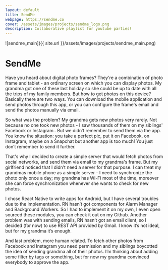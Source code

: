```yaml
---
layout: default
title: SendMe
webpage: https://sendme.co
cover: /assets/images/projects/sendme_logo.png
description: Collaborative playlist for youtube parties!
---
```


![sendme_main]({{ site.url }}/assets/images/projects/sendme_main.png)

# SendMe

Have you heard about digital photo frames? They're a combination of photo frame and tablet - an ordinary screen on which you can display photos. My grandma got one of these last holiday so she could be up to date with all the trips of my family members. But how to get photos on this device? Basically there are two ways. You can download the mobile application and send photos through this app, or you can configure the frame's email and send the photos manually via email.

So what was the problem? My grandma gets new photos very rarely. Not because no one took new photos - I saw thousands of them on my siblings' Facebook or Instagram.. But we didn’t remember to send them via the app. You know the situation: you take a perfect pic, put it on Facebook, on Instagram, maybe on a Snapchat but another app is too much! You just don’t remember to send it further.

That's why I decided to create a simple server that would fetch photos from social networks, and send them via email to my grandma's frame. But my girlfriend noticed that I didn’t need a server for that purpose. I can treat my grandmas mobile phone as a simple server - I need to synchronize the photo only once a day; my grandma has Wi-Fi most of the time, moreover she can force synchronization whenever she wants to check for new photos.

I chose React Native to write apps for Android, but I have several troubles due to the implementation. RN hasn’t got components for Alarm Manager and Background Workers. So I had to implement it on my own, I even open sourced these modules, you can check it out on my Github. Another problem was with sending emails, RN hasn’t got an email client, so I decided (for now) to use REST API provided by Gmail. I know it’s not ideal, but for my grandma it’s enough.

And last problem, more human related. To fetch other photos from Facebook and Instagram you need permission and my siblings boycotted the idea of sending grandma all of their photos. I’m thinking about adding some filter by tags or something, but for now my grandma convinced everybody to approve the app.